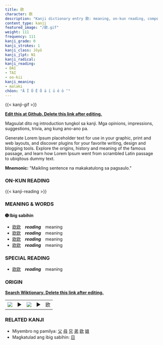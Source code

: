 ```yaml
---
title: 欧
character: 欧
description: "Kanji dictionary entry 欧: meaning, on-kun reading, compounds, origin, related kanji"
content_type: kanji
featured_image: "/欧.gif"
weight: 111
frequency: 111
kanji_grade: 0
kanji_strokes: 1
kanji_class: Jōyō
kanji_jlpt: N1
kanji_radical: 
kanji_reading: 
- DAI
- TAI
- oo-kii
kanji_meaning:
- malaki
chōon: "Ā Ī Ū Ē Ō ā ī ū ē ō ’"
---
```

[//]: # (Don't edit the line below. Kanji animated GIF code is automatically generated.)
{{< kanji-gif >}}

[//]: # (Edit below this line.)

**[Edit this at Github. Delete this link after editing.](https://github.com/tim0g/tim/tree/main/content/kanji/欧/index.md)**

Magsulat dito ng introduction tungkol sa kanji. Mga opinions, impressions, suggestions, trivia, ang kung ano-ano pa.

Generate Lorem Ipsum placeholder text for use in your graphic, print and web layouts, and discover plugins for your favorite writing, design and blogging tools. Explore the origins, history and meaning of the famous passage, and learn how Lorem Ipsum went from scrambled Latin passage to ubiqitous dummy text.
 
**Mnemonic:** "Maikling sentence na makakatulong sa pagsaulo."

### ON-KUN READING

[//]: # (Don't edit the line below. ON-KUN READING code is automatically generated.)
{{< kanji-reading >}}

### MEANING & WORDS

#### ➊ **Ibig sabihin**
  - [欧](../欧)[欧](../欧)　***reading***　meaning
  - [欧](../欧)[欧](../欧)　***reading***　meaning
  - [欧](../欧)[欧](../欧)　***reading***　meaning
  - [欧](../欧)[欧](../欧)　***reading***　meaning

### SPECIAL READING
  - [欧](../欧)[欧](../欧)　***reading***　meaning

### ORIGIN

**[Search Wiktionary. Delete this link after editing.](https://wiktionary.org/wiki/欧)**
<table class="kanji-table"><tr><td>
<img src="60px-欧-bronze.svg.png">
</td><td>▶</td><td>
<img src="60px-欧-oracle.svg.png">
</td><td>▶</td>
<td class="kanji-origin">欧</td>
</tr></table>

### RELATED KANJI
- Miyembro ng pamilya: [父](../父) [母](../母) [兄](../兄) [弟](../弟) [欧](../欧) [娘](../娘)
- Magkatulad ang ibig sabihin: [日](../日)
